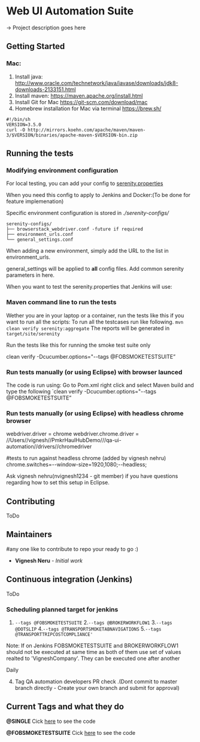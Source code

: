 # Web UI Automation Suite

-> Project description goes here

## Getting Started


### Mac:
1. Install java: http://www.oracle.com/technetwork/java/javase/downloads/jdk8-downloads-2133151.html
2. Install maven: https://maven.apache.org/install.html
3. Install Git for Mac https://git-scm.com/download/mac 
4. Homebrew installation for Mac via terminal https://brew.sh/

```
#!/bin/sh
VERSION=3.5.0
curl -O http://mirrors.koehn.com/apache/maven/maven-3/$VERSION/binaries/apache-maven-$VERSION-bin.zip
```

## Running the tests

### Modifying environment configuration

For local testing, you can add your config to [serenity.properties](serenity.properties)

When you need this config to apply to Jenkins and Docker:(To be done for feature implemenation)

Specific environment configuration is stored in *./serenity-configs/*
```
serenity-configs/
├── browserstack_webdriver.conf -future if required
├── environment_urls.conf
└── general_settings.conf
```
When adding a new environment, simply add the URL to the list in environment_urls.


general_settings will be applied to **all** config files. Add common serenity parameters in here.

When you want to test the serenity.properties that Jenkins will use:


### Maven command line to run the tests
Wether you are in your laptop or a container, run the tests like this if you want to run all the scripts:
To run all the testcases run like following.
`mvn clean verify serenity:aggregate`
The reports will be generated in `target/site/serenity`

Run the tests like this for running the smoke test suite only 

clean verify -Dcucumber.options="--tags @FOBSMOKETESTSUITE”


### Run tests manually (or using Eclipse) with browser launced

The code is run using:
Go to Pom.xml right click and select Maven build and type the following
`clean verify -Dcucumber.options="--tags @FOBSMOKETESTSUITE”

### Run tests manually (or using Eclipse) with headless chrome browser
webdriver.driver = chrome
webdriver.chrome.driver = //Users//vignesh//PmkrHaulHubDemo///qa-ui-automation//drivers//chromedriver

#tests to run against headless chrome (added by vignesh nehru)
chrome.switches=--window-size=1920,1080;--headless;



Ask vignesh nehru(nvignesh1234 - git member) if you have questions regarding how to set this setup in Eclipse.



## Contributing

ToDo

## Maintainers

#any one like to contribute to repo your ready to go :)

* **Vignesh Neru** - *Initial work* 

## Continuous integration (Jenkins)

ToDo

### Scheduling planned target for jenkins 

1. `--tags @FOBSMOKETESTSUITE`
2.`--tags @BROKERWORKFLOW1`
3.`--tags @DOTSLIP`
4.`--tags @TRANSPORTSMOKETABNAVIGATIONS`
5.`--tags @TRANSPORTTRIPCOSTCOMPLIANCE'`

Note:
If on Jenkins FOBSMOKETESTSUITE and BROKERWORKFLOW1 should not be executed at same time as both of them use set of values realted to 'VigneshCompany'.
They can be executed one after another 

Daily 

4. Tag QA automation developers PR check .(Dont commit to master branch directly - Create your own branch and submit for approval)


## Current Tags and what they do
**@SINGLE**
Cick [here](qa-ui-automation/src/test/resources/features/StagingSmokeSuite/singletest.feature) to see the code

**@FOBSMOKETESTSUITE**
Cick [here](qa-ui-automation/src/test/resources/features/StagingSmokeSuite/FOBOrderDashBoard.feature) to see the code


